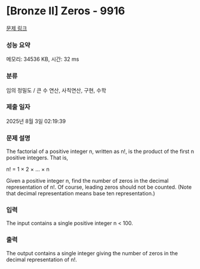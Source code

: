 # [Bronze II] Zeros - 9916 

[문제 링크](https://www.acmicpc.net/problem/9916) 

### 성능 요약

메모리: 34536 KB, 시간: 32 ms

### 분류

임의 정밀도 / 큰 수 연산, 사칙연산, 구현, 수학

### 제출 일자

2025년 8월 3일 02:19:39

### 문제 설명

<p>The factorial of a positive integer n, written as n!, is the product of the first n positive integers.  That is,</p>

<p>n! = 1 × 2 × ... × n</p>

<p>Given a positive integer n, find the number of zeros in the decimal representation of n!.  Of course, leading zeros should not be counted.  (Note that decimal representation means base ten representation.)</p>

### 입력 

 <p>The input contains a single positive integer n < 100.</p>

### 출력 

 <p>The output contains a single integer giving the number of zeros in the decimal representation of n!.</p>


